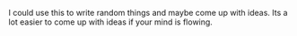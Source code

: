 I could use this to write random things and maybe come up with ideas. Its a lot easier to come up with ideas if your mind is flowing. 